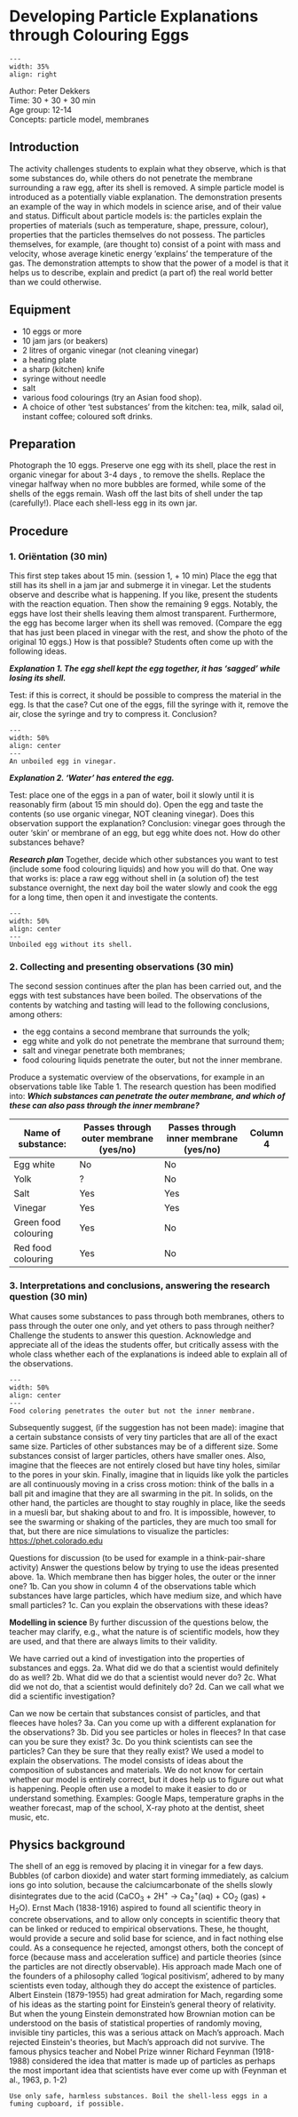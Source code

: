 # Developing Particle Explanations through Colouring Eggs 

<div style="clear: both;">

```{figure} ../../figures/open.png
---
width: 35%
align: right
```

</div>

Author:     Peter Dekkers\
Time:	  	30 + 30 + 30 min\
Age group:	12-14\
Concepts:	particle model, membranes

## Introduction
The activity challenges students to explain what they observe, which is that some substances do, while others do not penetrate the membrane surrounding a raw egg, after its shell is removed. A simple particle model is introduced as a potentially viable explanation. The demonstration presents an example of the way in which models in science arise, and of their value and status. Difficult about particle models is: the particles explain the properties of materials (such as temperature, shape, pressure, colour), properties that the particles themselves do not possess. The particles themselves, for example, (are thought to) consist of a point with mass and velocity, whose average kinetic energy ‘explains’ the temperature of the gas. The demonstration attempts to show that the power of a model is that it helps us to describe, explain and predict (a part of) the real world better than we could otherwise.


## Equipment
* 10 eggs or more
* 10 jam jars (or beakers)
* 2 litres of organic vinegar (not cleaning vinegar)
* a heating plate
* a sharp (kitchen) knife
* syringe without needle 
* salt
* various food colourings (try an Asian food shop). 
* A choice of other ‘test substances’ from the kitchen: tea, milk, salad oil, instant coffee; coloured soft drinks. 

## Preparation
Photograph the 10 eggs. Preserve one egg with its shell, place the rest in organic vinegar for about 3-4 days , to remove the shells. Replace the vinegar halfway when no more bubbles are formed, while some of the shells of the eggs remain. Wash off the last bits of shell under the tap (carefully!). Place each shell-less egg in its own jar.

## Procedure
### 1. Oriëntation (30 min)
This first step takes about 15 min. (session 1, + 10 min)
Place the egg that still has its shell in a jam jar and submerge it in vinegar. Let the students observe and describe what is happening. If you like, present the students with the reaction equation. Then show the remaining 9 eggs. 
Notably, the eggs have lost their shells leaving them almost transparent. Furthermore, the egg has become larger when its shell was removed. (Compare the egg that has just been placed in vinegar with the rest, and show the photo of the original 10 eggs.) How is that possible?
Students often come up with the following ideas.

***Explanation 1. The egg shell kept the egg together, it has ‘sagged’ while losing its shell.***

Test: if this is correct, it should be possible to compress the material in the egg. Is that the case?
Cut one of the eggs, fill the syringe with it, remove the air, close the syringe and try to compress it. Conclusion?

```{figure} demo01_figure1.JPG
---
width: 50%
align: center
---
An unboiled egg in vinegar.
```

***Explanation 2. ‘Water’ has entered the egg.***

Test: place one of the eggs in a pan of water, boil it slowly until it is reasonably firm (about 15 min should do). Open the egg and taste the contents (so use organic vinegar, NOT cleaning vinegar). Does this observation support the explanation?
Conclusion: vinegar goes through the outer ‘skin’ or membrane of an egg, but egg white does not. How do other substances behave?

***Research plan***
Together, decide which other substances you want to test (include some food colouring liquids) and how you will do that. One way that works is: place a raw egg without shell in (a solution of) the test substance overnight, the next day boil the water slowly and cook the egg for a long time, then open it and investigate the contents.

```{figure} demo01_figure2.JPG
---
width: 50%
align: center
---
Unboiled egg without its shell.
```

### 2. Collecting and presenting observations (30 min)
The second session continues after the plan has been carried out, and the eggs with test substances have been boiled. The observations of the contents by watching and tasting will lead to the following conclusions, among others:
- the egg contains a second membrane that surrounds the yolk;
- egg white and yolk do not penetrate the membrane that surround them;
- salt and vinegar penetrate both membranes;
- food colouring liquids penetrate the outer, but not the inner membrane.

Produce a systematic overview of the observations, for example in an observations table like Table 1. The research question has been modified into: ***Which substances can penetrate the outer membrane, and which of these can also pass through the inner membrane?***

|     Name of substance:      |     Passes through outer membrane (yes/no)    |     Passes through inner membrane (yes/no)    |     Column 4    |
|-----------------------------|-----------------------------------------------|-----------------------------------------------|-----------------|
|     Egg white               |     No                                        |     No                                        |                 |
|     Yolk                    |     ?                                         |     No                                        |                 |
|     Salt                    |     Yes                                       |     Yes                                       |                 |
|     Vinegar                 |     Yes                                       |     Yes                                       |                 |
|     Green food colouring    |     Yes                                       |     No                                        |                 |
|     Red food colouring      |     Yes                                       |     No                                        |                 |


### 3. Interpretations and conclusions, answering the research question (30 min)
What causes some substances to pass through both membranes, others to pass through the outer one only, and yet others to pass through neither? Challenge the students to answer this question. Acknowledge and appreciate all of the ideas the students offer, but critically assess with the whole class whether each of the explanations is indeed able to explain all of the observations.

```{figure} demo01_figure3.JPG
---
width: 50%
align: center
---
Food coloring penetrates the outer but not the inner membrane.
```

Subsequently suggest, (if the suggestion has not been made): imagine that a certain substance consists of very tiny particles that are all of the exact same size. Particles of other substances may be of a different size. Some substances consist of larger particles, others have smaller ones. Also, imagine that the fleeces are not entirely closed but have tiny holes, similar to the pores in your skin. Finally, imagine that in liquids like yolk the particles are all continuously moving in a criss cross motion: think of the balls in a ball pit and imagine that they are all swarming in the pit. In solids, on the other hand, the particles are thought to stay roughly in place, like the seeds in a muesli bar, but shaking about to and fro. It is impossible, however, to see the swarming or shaking of the particles, they are much too small for that, but there are nice simulations to visualize the particles: https://phet.colorado.edu 

Questions for discussion (to be used for example in a think-pair-share activity)
Answer the questions below by trying to use the ideas presented above.
1a. Which membrane then has bigger holes, the outer or the inner one?
1b. Can you show in column 4 of the observations table which substances have large particles, which have medium size, and which have small particles?
1c. Can you explain the observations with these ideas? 

**Modelling in science**
By further discussion of the questions below, the teacher may clarify, e.g., what the nature is of scientific models, how they are used, and that there are always limits to their validity.

We have carried out a kind of investigation into the properties of substances and eggs. 
2a. What did we do that a scientist would definitely do as well?
2b. What did we do that a scientist would never do? 
2c. What did we not do, that a scientist would definitely do?
2d. Can we call what we did a scientific investigation?

Can we now be certain that substances consist of particles, and that fleeces have holes?
3a. Can you come up with a different explanation for the observations? 
3b. Did you see particles or holes in fleeces? In that case can you be sure they exist?
3c. Do you think scientists can see the particles? Can they be sure that they really exist? 
We used a model to explain the observations. The model consists of ideas about the composition of substances and materials. We do not know for certain whether our model is entirely correct, but it does help us to figure out what is happening. People often use a model to make it easier to do or understand something. Examples: Google Maps, temperature graphs in the weather forecast, map of the school, X-ray photo at the dentist, sheet music, etc.

## Physics background
The shell of an egg is removed by placing it in vinegar for a few days. Bubbles (of carbon dioxide) and water start forming immediately, as calcium ions go into solution, because the calciumcarbonate of the shells slowly disintegrates due to the acid (CaCO$_3$ + 2H$^+$ &rarr; Ca$_2^+$(aq) + CO$_2$ (gas) + H$_2$O). 
Ernst Mach (1838-1916) aspired to found all scientific theory in concrete observations, and to allow only concepts in scientific theory that can be linked or reduced to empirical observations. These, he thought, would provide a secure and solid base for science, and in fact nothing else could. As a consequence he rejected, amongst others, both the concept of force (because mass and acceleration suffice) and particle theories (since the particles are not directly observable). His approach made Mach one of the founders of a philosophy called ‘logical positivism’, adhered to by many scientists even today, although they do accept the existence of particles. Albert Einstein (1879-1955) had great admiration for Mach, regarding some of his ideas as the starting point for Einstein’s general theory of relativity. But when the young Einstein demonstrated how Brownian motion can be understood on the basis of statistical properties of randomly moving, invisible tiny particles, this was a serious attack on Mach’s approach. Mach rejected Einstein's theories, but Mach’s approach did not survive. The famous physics teacher and Nobel Prize winner Richard Feynman (1918-1988) considered the idea that matter is made up of particles as perhaps the most important idea that scientists have ever come up with (Feynman et al., 1963, p. 1-2) 

```{warning} Safety and environment
Use only safe, harmless substances. Boil the shell-less eggs in a fuming cupboard, if possible.
